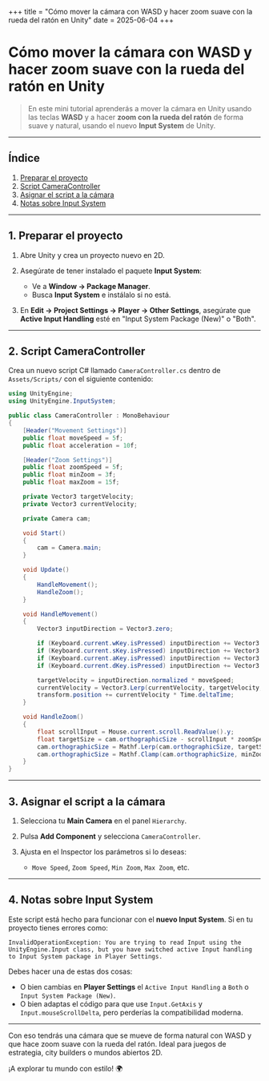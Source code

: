 +++
title = "Cómo mover la cámara con WASD y hacer zoom suave con la rueda del ratón en Unity"
date = 2025-06-04
+++

# Cómo mover la cámara con WASD y hacer zoom suave con la rueda del ratón en Unity

> En este mini tutorial aprenderás a mover la cámara en Unity usando las teclas **WASD** y a hacer **zoom con la rueda del ratón** de forma suave y natural, usando el nuevo **Input System** de Unity.

---

## Índice

1. [Preparar el proyecto](#1-preparar-el-proyecto)
2. [Script CameraController](#2-script-cameracontroller)
3. [Asignar el script a la cámara](#3-asignar-el-script-a-la-camara)
4. [Notas sobre Input System](#4-notas-sobre-input-system)

---

## 1. Preparar el proyecto

1. Abre Unity y crea un proyecto nuevo en 2D.
2. Asegúrate de tener instalado el paquete **Input System**:

   * Ve a **Window → Package Manager**.
   * Busca **Input System** e instálalo si no está.
3. En **Edit → Project Settings → Player → Other Settings**, asegúrate que **Active Input Handling** esté en "Input System Package (New)" o "Both".

---

## 2. Script CameraController

Crea un nuevo script C# llamado `CameraController.cs` dentro de `Assets/Scripts/` con el siguiente contenido:

```cs
using UnityEngine;
using UnityEngine.InputSystem;

public class CameraController : MonoBehaviour
{
    [Header("Movement Settings")]
    public float moveSpeed = 5f;
    public float acceleration = 10f;

    [Header("Zoom Settings")]
    public float zoomSpeed = 5f;
    public float minZoom = 3f;
    public float maxZoom = 15f;

    private Vector3 targetVelocity;
    private Vector3 currentVelocity;

    private Camera cam;

    void Start()
    {
        cam = Camera.main;
    }

    void Update()
    {
        HandleMovement();
        HandleZoom();
    }

    void HandleMovement()
    {
        Vector3 inputDirection = Vector3.zero;

        if (Keyboard.current.wKey.isPressed) inputDirection += Vector3.up;
        if (Keyboard.current.sKey.isPressed) inputDirection += Vector3.down;
        if (Keyboard.current.aKey.isPressed) inputDirection += Vector3.left;
        if (Keyboard.current.dKey.isPressed) inputDirection += Vector3.right;

        targetVelocity = inputDirection.normalized * moveSpeed;
        currentVelocity = Vector3.Lerp(currentVelocity, targetVelocity, acceleration * Time.deltaTime);
        transform.position += currentVelocity * Time.deltaTime;
    }

    void HandleZoom()
    {
        float scrollInput = Mouse.current.scroll.ReadValue().y;
        float targetSize = cam.orthographicSize - scrollInput * zoomSpeed * Time.deltaTime;
        cam.orthographicSize = Mathf.Lerp(cam.orthographicSize, targetSize, 0.1f);
        cam.orthographicSize = Mathf.Clamp(cam.orthographicSize, minZoom, maxZoom);
    }
}
```

---

## 3. Asignar el script a la cámara

1. Selecciona tu **Main Camera** en el panel `Hierarchy`.
2. Pulsa **Add Component** y selecciona `CameraController`.
3. Ajusta en el Inspector los parámetros si lo deseas:

   * `Move Speed`, `Zoom Speed`, `Min Zoom`, `Max Zoom`, etc.

---

## 4. Notas sobre Input System

Este script está hecho para funcionar con el **nuevo Input System**. Si en tu proyecto tienes errores como:

```
InvalidOperationException: You are trying to read Input using the UnityEngine.Input class, but you have switched active Input handling to Input System package in Player Settings.
```

Debes hacer una de estas dos cosas:

* O bien cambias en **Player Settings** el `Active Input Handling` a `Both` o `Input System Package (New)`.
* O bien adaptas el código para que use `Input.GetAxis` y `Input.mouseScrollDelta`, pero perderías la compatibilidad moderna.

---

Con eso tendrás una cámara que se mueve de forma natural con WASD y que hace zoom suave con la rueda del ratón. Ideal para juegos de estrategia, city builders o mundos abiertos 2D.

¡A explorar tu mundo con estilo! 🌍
